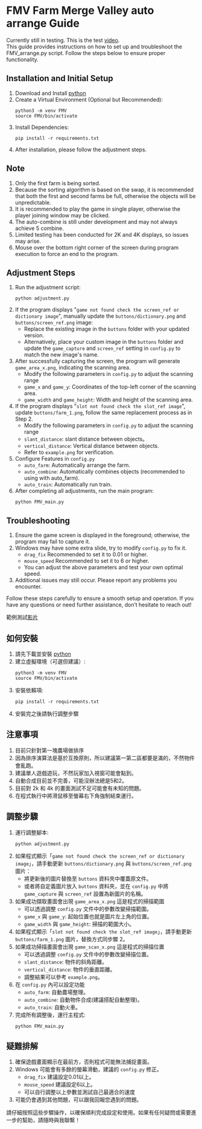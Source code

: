 # FMV Farm Merge Valley auto arrange Guide
Currently still in testing. This is the test [video](https://youtu.be/IMVAUjE74y4).  
This guide provides instructions on how to set up and troubleshoot the FMV_arrange.py script. Follow the steps below to ensure proper functionality.
## Installation and Initial Setup
1. Download and Install [python](https://www.python.org/)
2. Create a Virtual Environment (Optional but Recommended):
   ```
   python3 -m venv FMV
   source FMV/bin/activate
   ```
3. Install Dependencies:
   ```
   pip install -r requirements.txt
   ```
4. After installation, please follow the adjustment steps.
## Note
1. Only the first farm is being sorted.
2. Because the sorting algorithm is based on the swap, it is recommended that both the first and second farms be full, otherwise the objects will be unpredictable.
3. It is recommended to play the game in single player, otherwise the player joining window may be clicked.
4. The auto-combine is still under development and may not always achieve 5 combine.
5. Limited testing has been conducted for 2K and 4K displays, so issues may arise.
6. Mouse over the bottom right corner of the screen during program execution to force an end to the program.
## Adjustment Steps
1. Run the adjustment script:
   ```
   python adjustment.py
   ```
3. If the program displays "`game not found check the screen_ref or dictionary image`", manually update the `buttons/dictionary.png` and `buttons/screen_ref.png` image:
   * Replace the existing image in the `buttons` folder with your updated version.
   * Alternatively, place your custom image in the `buttons` folder and update the `game_capture` and `screen_ref` setting in `config.py` to match the new image's name.
4. After successfully capturing the screen, the program will generate `game_area_x.png`, indicating the scanning area.
   * Modify the following parameters in `config.py` to adjust the scanning range
   * `game_x` and `game_y`: Coordinates of the top-left corner of the scanning area.
   * `game_width` and `game_height`: Width and height of the scanning area.
4. If the program displays "`slot not found check the slot_ref image`", update `buttons/farm_1.png`, follow the same replacement process as in Step 2.
   * Modify the following parameters in `config.py` to adjust the scanning range
   * `slant_distance`: slant distance between objects。
   * `vertical_distance`: Vertical distance between objects.
   * Refer to `example.png` for verification.
5. Configure Features in `config.py`
   * `auto_farm`: Automatically arrange the farm.
   * `auto_combine`: Automatically combines objects (recommended to using with auto_farm).
   * `auto_train`: Automatically run train.
7. After completing all adjustments, run the main program:
   ```
   python FMV_main.py
   ```
## Troubleshooting
1. Ensure the game screen is displayed in the foreground; otherwise, the program may fail to capture it.
2. Windows may have some extra slide, try to modify `config.py` to fix it.
   * `drag_fix` Recommended to set it to 0.01 or higher.
   * `mouse_speed` Recommended to set it to 6 or higher.
   * You can adjust the above parameters and test your own optimal speed.
3. Additional issues may still occur. Please report any problems you encounter.

Follow these steps carefully to ensure a smooth setup and operation. If you have any questions or need further assistance, don’t hesitate to reach out!

範例測試[影片](https://youtu.be/IMVAUjE74y4)
## 如何安裝
1. 請先下載並安裝 [python](https://www.python.org/)
2. 建立虛擬環境（可選但建議）:
   ```
   python3 -m venv FMV
   source FMV/bin/activate
   ```
3. 安裝依賴項:
   ```
   pip install -r requirements.txt
   ```
4. 安裝完之後請執行調整步驟
## 注意事項
1. 目前只針對第一塊農場做排序
2. 因為排序演算法是基於互換原則，所以建議第一第二區都要是滿的，不然物件會亂跑。
3. 建議單人遊戲遊玩，不然玩家加入視窗可能會點到。
4. 自動合成目前並不完善，可能沒辦法總是5和2。
5. 目前對 2k 和 4k 的畫面測試不足可能會有未知的問題。
6. 在程式執行中將滑鼠移至螢幕右下角強制結束運行。
## 調整步驟
1. 運行調整腳本:
   ```
   python adjustment.py
   ```
2. 如果程式顯示「`game not found check the screen_ref or dictionary image`」，請手動更新 `buttons/dictionary.png` 與 `buttons/screen_ref.png` 圖片：
   * 將更新後的圖片替換至 `buttons` 資料夾中覆蓋原文件。
   * 或者將自定義圖片放入 `buttons` 資料夾，並在 `config.py` 中將 `game_capture` 與 `screen_ref` 設置為新圖片的名稱。
3. 如果成功擷取畫面會出現 `game_area_x.png` 這是程式的掃描範圍
   * 可以透過調整 `config.py` 文件中的參數改變掃描範圍。
   * `game_x` 與 `game_y`: 起始位置也就是圖片左上角的位置。
   * `game_width` 與 `game_height`: 掃描的範圍大小。
4. 如果程式顯示「`slot not found check the slot_ref image`」，請手動更新 `buttons/farm_1.png` 圖片，替換方式同步驟 2。
5. 如果成功掃描畫面會出現 `game_scan_x.png` 這是程式的掃描位置
   * 可以透過調整 `config.py` 文件中的參數改變掃描位置。
   * `slant_distance`: 物件的斜角距離。
   * `vertical_distance`: 物件的垂直距離。
   * 調整結果可以參考 `example.png`。
6. 在 `config.py` 內可以設定功能
   * `auto_farm`: 自動農場整理。
   * `auto_combine`: 自動物件合成(建議搭配自動整理)。
   * `auto_train`: 自動火車。
7. 完成所有調整後，運行主程式:
   ```
   python FMV_main.py
   ```
## 疑難排解
1. 確保遊戲畫面顯示在最前方，否則程式可能無法捕捉畫面。
2. Windows 可能會有多餘的螢幕滑動，建議的 `config.py` 修正。
   * `drag_fix` 建議設定0.01以上。
   * `mouse_speed` 建議設定6以上。
   * 可以自行調整以上參數並測試自己最適合的速度
3. 可能仍會遇到其他問題，可以跟我回報您遇到的問題。

請仔細按照這些步驟操作，以確保順利完成設定和使用。如果有任何疑問或需要進一步的幫助，請隨時與我聯繫！
